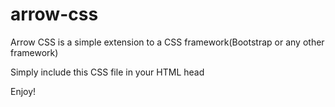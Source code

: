 # arrow-css

Arrow CSS is a simple extension to a CSS framework(Bootstrap or any other framework)

Simply include this CSS file in your HTML head
<link href="https://zoltre.com/arrow/boot.css" type="text/css" />

Enjoy!
